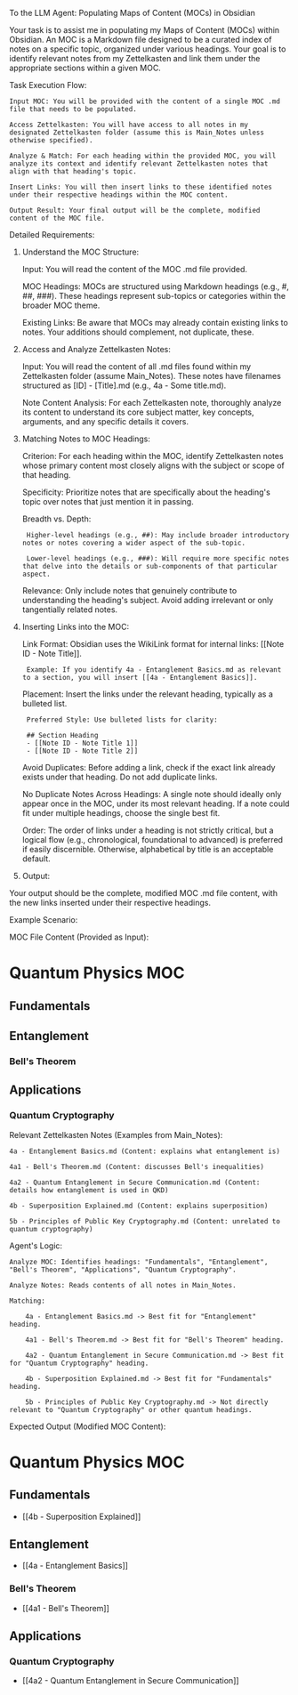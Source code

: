 To the LLM Agent: Populating Maps of Content (MOCs) in Obsidian

Your task is to assist me in populating my Maps of Content (MOCs) within Obsidian. An MOC is a Markdown file designed to be a curated index of notes on a specific topic, organized under various headings. Your goal is to identify relevant notes from my Zettelkasten and link them under the appropriate sections within a given MOC.

Task Execution Flow:

    Input MOC: You will be provided with the content of a single MOC .md file that needs to be populated.

    Access Zettelkasten: You will have access to all notes in my designated Zettelkasten folder (assume this is Main_Notes unless otherwise specified).

    Analyze & Match: For each heading within the provided MOC, you will analyze its context and identify relevant Zettelkasten notes that align with that heading's topic.

    Insert Links: You will then insert links to these identified notes under their respective headings within the MOC content.

    Output Result: Your final output will be the complete, modified content of the MOC file.

Detailed Requirements:

1. Understand the MOC Structure:

    Input: You will read the content of the MOC .md file provided.

    MOC Headings: MOCs are structured using Markdown headings (e.g., #, ##, ###). These headings represent sub-topics or categories within the broader MOC theme.

    Existing Links: Be aware that MOCs may already contain existing links to notes. Your additions should complement, not duplicate, these.

2. Access and Analyze Zettelkasten Notes:

    Input: You will read the content of all .md files found within my Zettelkasten folder (assume Main_Notes). These notes have filenames structured as [ID] - [Title].md (e.g., 4a - Some title.md).

    Note Content Analysis: For each Zettelkasten note, thoroughly analyze its content to understand its core subject matter, key concepts, arguments, and any specific details it covers.

3. Matching Notes to MOC Headings:

    Criterion: For each heading within the MOC, identify Zettelkasten notes whose primary content most closely aligns with the subject or scope of that heading.

    Specificity: Prioritize notes that are specifically about the heading's topic over notes that just mention it in passing.

    Breadth vs. Depth:

        Higher-level headings (e.g., ##): May include broader introductory notes or notes covering a wider aspect of the sub-topic.

        Lower-level headings (e.g., ###): Will require more specific notes that delve into the details or sub-components of that particular aspect.

    Relevance: Only include notes that genuinely contribute to understanding the heading's subject. Avoid adding irrelevant or only tangentially related notes.

4. Inserting Links into the MOC:

    Link Format: Obsidian uses the WikiLink format for internal links: [[Note ID - Note Title]].

        Example: If you identify 4a - Entanglement Basics.md as relevant to a section, you will insert [[4a - Entanglement Basics]].

    Placement: Insert the links under the relevant heading, typically as a bulleted list.

        Preferred Style: Use bulleted lists for clarity:

        ## Section Heading
        - [[Note ID - Note Title 1]]
        - [[Note ID - Note Title 2]]

    Avoid Duplicates: Before adding a link, check if the exact link already exists under that heading. Do not add duplicate links.

    No Duplicate Notes Across Headings: A single note should ideally only appear once in the MOC, under its most relevant heading. If a note could fit under multiple headings, choose the single best fit.

    Order: The order of links under a heading is not strictly critical, but a logical flow (e.g., chronological, foundational to advanced) is preferred if easily discernible. Otherwise, alphabetical by title is an acceptable default.

5. Output:

Your output should be the complete, modified MOC .md file content, with the new links inserted under their respective headings.

Example Scenario:

MOC File Content (Provided as Input):

# Quantum Physics MOC

## Fundamentals

## Entanglement

### Bell's Theorem

## Applications

### Quantum Cryptography

Relevant Zettelkasten Notes (Examples from Main_Notes):

    4a - Entanglement Basics.md (Content: explains what entanglement is)

    4a1 - Bell's Theorem.md (Content: discusses Bell's inequalities)

    4a2 - Quantum Entanglement in Secure Communication.md (Content: details how entanglement is used in QKD)

    4b - Superposition Explained.md (Content: explains superposition)

    5b - Principles of Public Key Cryptography.md (Content: unrelated to quantum cryptography)

Agent's Logic:

    Analyze MOC: Identifies headings: "Fundamentals", "Entanglement", "Bell's Theorem", "Applications", "Quantum Cryptography".

    Analyze Notes: Reads contents of all notes in Main_Notes.

    Matching:

        4a - Entanglement Basics.md -> Best fit for "Entanglement" heading.

        4a1 - Bell's Theorem.md -> Best fit for "Bell's Theorem" heading.

        4a2 - Quantum Entanglement in Secure Communication.md -> Best fit for "Quantum Cryptography" heading.

        4b - Superposition Explained.md -> Best fit for "Fundamentals" heading.

        5b - Principles of Public Key Cryptography.md -> Not directly relevant to "Quantum Cryptography" or other quantum headings.

Expected Output (Modified MOC Content):

# Quantum Physics MOC

## Fundamentals
- [[4b - Superposition Explained]]

## Entanglement
- [[4a - Entanglement Basics]]

### Bell's Theorem
- [[4a1 - Bell's Theorem]]

## Applications

### Quantum Cryptography
- [[4a2 - Quantum Entanglement in Secure Communication]]


